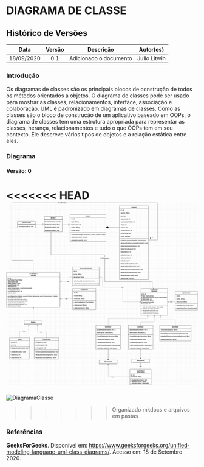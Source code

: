 # DIAGRAMA DE CLASSE

## Histórico de Versões

|   Data   | Versão |           Descrição           |             Autor(es)              |
|:--------:|:------:|:-----------------------------:|:----------------------------------:|
| 18/09/2020 | 0.1 | Adicionado o documento | Julio Litwin |


### Introdução
Os diagramas de classes são os principais blocos de construção de todos os métodos orientados a objetos. O diagrama de classes pode ser usado para mostrar as classes, relacionamentos, interface, associação e colaboração. UML é padronizado em diagramas de classes. Como as classes são o bloco de construção de um aplicativo baseado em OOPs, o diagrama de classes tem uma estrutura apropriada para representar as classes, herança, relacionamentos e tudo o que OOPs tem em seu contexto. Ele descreve vários tipos de objetos e a relação estática entre eles.

### Diagrama

#### Versão: 0

<<<<<<< HEAD
![DiagramaClasse](./../img/diagramas/diagrama_de_classe.png)
=======
![DiagramaClasse](/img/diagramas/diagrama_de_classe.png)
>>>>>>> Organizado mkdocs e arquivos em pastas

### Referências
**GeeksForGeeks**. Disponível em: <https://www.geeksforgeeks.org/unified-modeling-language-uml-class-diagrams/>. Acesso em: 18 de Setembro 2020.

